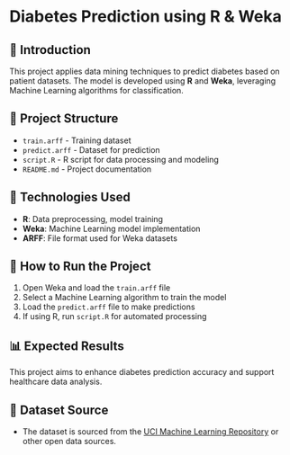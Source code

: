 # Diabetes Prediction using R & Weka  

## 📌 Introduction  
This project applies data mining techniques to predict diabetes based on patient datasets. The model is developed using **R** and **Weka**, leveraging Machine Learning algorithms for classification.  

## 📂 Project Structure  
- `train.arff` - Training dataset  
- `predict.arff` - Dataset for prediction  
- `script.R` - R script for data processing and modeling  
- `README.md` - Project documentation  

## 🔧 Technologies Used  
- **R**: Data preprocessing, model training  
- **Weka**: Machine Learning model implementation  
- **ARFF**: File format used for Weka datasets  

## 🚀 How to Run the Project  
1. Open Weka and load the `train.arff` file  
2. Select a Machine Learning algorithm to train the model  
3. Load the `predict.arff` file to make predictions  
4. If using R, run `script.R` for automated processing  

## 📊 Expected Results  
This project aims to enhance diabetes prediction accuracy and support healthcare data analysis.  

## 📜 Dataset Source  
- The dataset is sourced from the [UCI Machine Learning Repository](https://archive.ics.uci.edu/ml/datasets.php) or other open data sources.  

